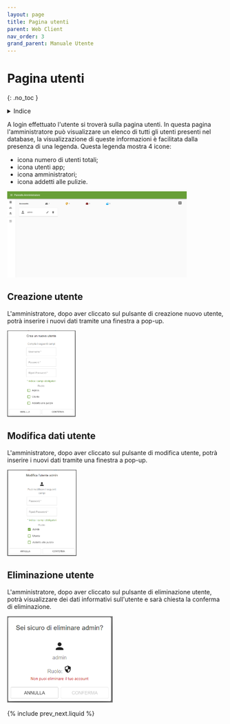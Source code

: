 ```yaml
---
layout: page
title: Pagina utenti
parent: Web Client
nav_order: 3
grand_parent: Manuale Utente
---
```


# Pagina utenti
{: .no_toc }
<details closed markdown="block">
  <summary>
    Indice
  </summary>
  {: .text-delta }
1. TOC
{:toc}
</details>

A login effettuato l'utente si troverà sulla pagina utenti.
In questa pagina l'amministratore può visualizzare un elenco di tutti gli utenti presenti nel database, la visualizzazione di queste informazioni è facilitata dalla presenza di una legenda.
Questa legenda mostra 4 icone:
- icona numero di utenti totali;
- icona utenti app;
- icona amministratori;
- icona addetti alle pulizie.

<img src="/assets/web/landingPage.png" height="200">

## Creazione utente
L'amministratore, dopo aver cliccato sul pulsante di creazione nuovo utente, potrà inserire i nuovi dati tramite una finestra a pop-up.

<img src="/assets/web/createUser.png" height="200">

## Modifica dati utente
L'amministratore, dopo aver cliccato sul pulsante di modifica utente, potrà inserire i nuovi dati tramite una finestra a pop-up.

<img src="/assets/web/modifyUser.png" height="200">

## Eliminazione utente
L'amministratore, dopo aver cliccato sul pulsante di eliminazione utente, potrà visualizzare dei dati informativi sull'utente e sarà chiesta la conferma di eliminazione.

<img src="/assets/web/deleteUser.png" height="200">

{% include prev_next.liquid %}